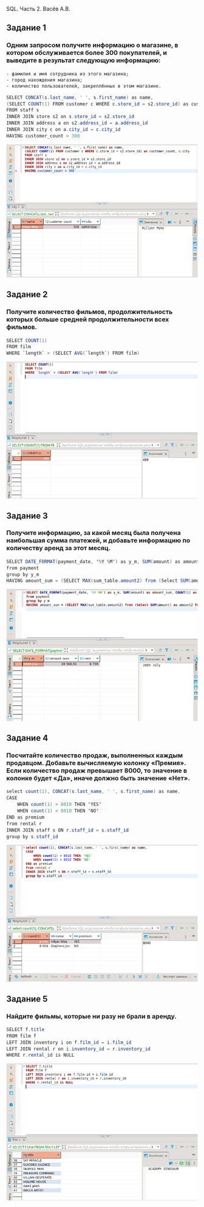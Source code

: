 SQL. Часть 2. Васёв А.В.

## Задание 1
### Одним запросом получите информацию о магазине, в котором обслуживается более 300 покупателей, и выведите в результат следующую информацию:

    - фамилия и имя сотрудника из этого магазина;
    - город нахождения магазина;
    - количество пользователей, закреплённых в этом магазине.

```java
SELECT CONCAT(s.last_name, ' ', s.first_name) as name, 
(SELECT COUNT(1) FROM customer c WHERE c.store_id = s2.store_id) as customer_count, c.city
FROM staff s
INNER JOIN store s2 on s.store_id = s2.store_id
INNER JOIN address a on s2.address_id = a.address_id
INNER JOIN city c on a.city_id = c.city_id
HAVING customer_count > 300
```

![alt text](https://github.com/rus42/SQL.Part2/blob/main/Task_1.png)

## Задание 2
### Получите количество фильмов, продолжительность которых больше средней продолжительности всех фильмов.
```java
SELECT COUNT(1)
FROM film 
WHERE `length` > (SELECT AVG(`length`) FROM film) 
```

![alt text](https://github.com/rus42/SQL.Part2/blob/main/Task_2.png)

## Задание 3
### Получите информацию, за какой месяц была получена наибольшая сумма платежей, и добавьте информацию по количеству аренд за этот месяц.

```java
SELECT DATE_FORMAT(payment_date, '%Y %M') as y_m, SUM(amount) as amount_sum, COUNT(1) as rent 
from payment
group by y_m
HAVING amount_sum = (SELECT MAX(sum_table.amount2) from (Select SUM(amount) as amount2 from payment group by DATE_FORMAT(payment_date, '%Y %M')) sum_table)
```

![alt text](https://github.com/rus42/SQL.Part2/blob/main/Task_3.png)

## Задание 4
### Посчитайте количество продаж, выполненных каждым продавцом. Добавьте вычисляемую колонку «Премия». Если количество продаж превышает 8000, то значение в колонке будет «Да», иначе должно быть значение «Нет».

```java
select count(1), CONCAT(s.last_name, ' ', s.first_name) as name,
CASE 
	WHEN count(1) > 8010 THEN 'YES'
	WHEN count(1) < 8010 THEN 'NO'
END as premium
from rental r
INNER JOIN staff s ON r.staff_id = s.staff_id
group by s.staff_id
```

![alt text](https://github.com/rus42/SQL.Part2/blob/main/Task_4.png)

## Задание 5
### Найдите фильмы, которые ни разу не брали в аренду.

```java
SELECT f.title 
FROM film f
LEFT JOIN inventory i on f.film_id = i.film_id
LEFT JOIN rental r on i.inventory_id = r.inventory_id
WHERE r.rental_id is NULL 
```

![alt text](https://github.com/rus42/SQL.Part2/blob/main/Task_5.png)

